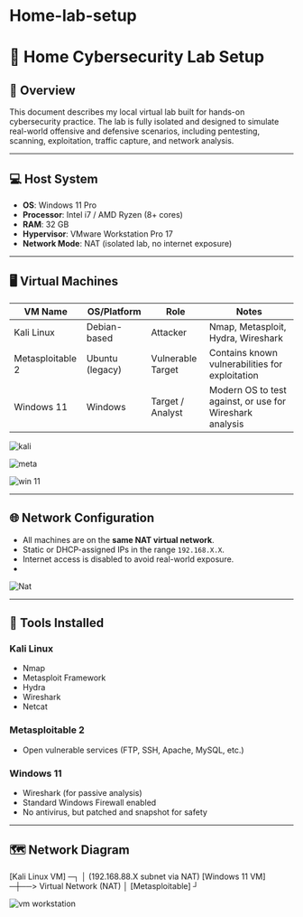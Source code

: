 # Home-lab-setup
# 🧪 Home Cybersecurity Lab Setup

## 🔧 Overview

This document describes my local virtual lab built for hands-on cybersecurity practice. The lab is fully isolated and designed to simulate real-world offensive and defensive scenarios, including pentesting, scanning, exploitation, traffic capture, and network analysis.

---

## 💻 Host System

- **OS**: Windows 11 Pro
- **Processor**: Intel i7 / AMD Ryzen (8+ cores)
- **RAM**: 32 GB
- **Hypervisor**: VMware Workstation Pro 17
- **Network Mode**: NAT (isolated lab, no internet exposure)

---

## 🖥️ Virtual Machines

| VM Name         | OS/Platform      | Role        | Notes |
|------------------|------------------|-------------|-------|
| Kali Linux       | Debian-based     | Attacker    | Nmap, Metasploit, Hydra, Wireshark |
| Metasploitable 2 | Ubuntu (legacy)  | Vulnerable Target | Contains known vulnerabilities for exploitation |
| Windows 11       | Windows          | Target / Analyst | Modern OS to test against, or use for Wireshark analysis |

![kali](https://github.com/user-attachments/assets/3ae90d86-f25f-43ee-927d-443fb0e57f65)

![meta](https://github.com/user-attachments/assets/0588f606-a043-4fc0-af48-86a42ed78b43)

![win 11](https://github.com/user-attachments/assets/b34e703c-02ad-4a9d-8e55-eabfceab6d4b)

---

## 🌐 Network Configuration

- All machines are on the **same NAT virtual network**.
- Static or DHCP-assigned IPs in the range `192.168.X.X`.
- Internet access is disabled to avoid real-world exposure.
- 
![Nat](https://github.com/user-attachments/assets/b2c7f8c8-b400-45a6-8382-d6dde9ca7971)

---

## 🧰 Tools Installed

### Kali Linux
- Nmap
- Metasploit Framework
- Hydra
- Wireshark
- Netcat

### Metasploitable 2
- Open vulnerable services (FTP, SSH, Apache, MySQL, etc.)

### Windows 11
- Wireshark (for passive analysis)
- Standard Windows Firewall enabled
- No antivirus, but patched and snapshot for safety

---

## 🗺️ Network Diagram
[Kali Linux VM] ─┐
│ (192.168.88.X subnet via NAT)
[Windows 11 VM] ─┼──> Virtual Network (NAT)
│
[Metasploitable] ┘

![vm workstation](https://github.com/user-attachments/assets/912eb66b-24cf-49e8-8309-7fbde547553c)
